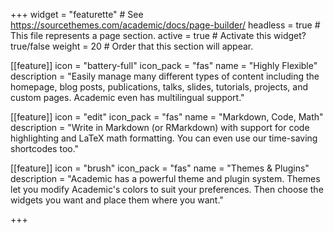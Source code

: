 +++
widget = "featurette"  # See https://sourcethemes.com/academic/docs/page-builder/
headless = true  # This file represents a page section.
active = true  # Activate this widget? true/false
weight = 20  # Order that this section will appear.

[[feature]]
  icon = "battery-full"
  icon_pack = "fas"
  name = "Highly Flexible"
  description = "Easily manage many different types of content including the homepage, blog posts, publications, talks, slides, tutorials, projects, and custom pages. Academic even has multilingual support."
  
[[feature]]
  icon = "edit"
  icon_pack = "fas"
  name = "Markdown, Code, Math"
  description = "Write in Markdown (or RMarkdown) with support for code highlighting and LaTeX math formatting. You can even use our time-saving shortcodes too."
  
[[feature]]
  icon = "brush"
  icon_pack = "fas"
  name = "Themes & Plugins"
  description = "Academic has a powerful theme and plugin system. Themes let you modify Academic's colors to suit your preferences. Then choose the widgets you want and place them where you want."    

+++

